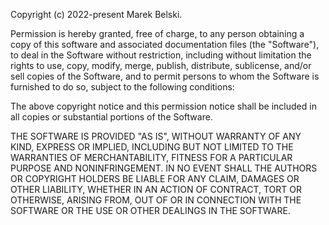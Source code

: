 [
Author: Marek Belski and contributors
License: MIT license (c) 2022-present
Website: https://github.com/Maaack/Godot-Menus-Template
License Link: https://github.com/Maaack/Godot-Menus-Template/blob/main/LICENSE.txt
Author Link: https://github.com/Maaack/Godot-Menus-Template/graphs/contributors
]: #
Copyright (c) 2022-present Marek Belski.

Permission is hereby granted, free of charge, to any person obtaining a copy
of this software and associated documentation files (the "Software"), to deal
in the Software without restriction, including without limitation the rights
to use, copy, modify, merge, publish, distribute, sublicense, and/or sell
copies of the Software, and to permit persons to whom the Software is
furnished to do so, subject to the following conditions:

The above copyright notice and this permission notice shall be included in all
copies or substantial portions of the Software.

THE SOFTWARE IS PROVIDED "AS IS", WITHOUT WARRANTY OF ANY KIND, EXPRESS OR
IMPLIED, INCLUDING BUT NOT LIMITED TO THE WARRANTIES OF MERCHANTABILITY,
FITNESS FOR A PARTICULAR PURPOSE AND NONINFRINGEMENT. IN NO EVENT SHALL THE
AUTHORS OR COPYRIGHT HOLDERS BE LIABLE FOR ANY CLAIM, DAMAGES OR OTHER
LIABILITY, WHETHER IN AN ACTION OF CONTRACT, TORT OR OTHERWISE, ARISING FROM,
OUT OF OR IN CONNECTION WITH THE SOFTWARE OR THE USE OR OTHER DEALINGS IN THE
SOFTWARE.
